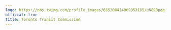 ```yaml
---
logo: https://pbs.twimg.com/profile_images/665208414969053185/uN82Bpqg_400x400.jpg
official: true
title: Toronto Transit Commission
---
```

